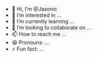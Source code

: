 - 👋 Hi, I’m @Jaxonic
- 👀 I’m interested in ...
- 🌱 I’m currently learning ...
- 💞️ I’m looking to collaborate on ...
- 📫 How to reach me ...
- 😄 Pronouns: ...
- ⚡ Fun fact: ...

<!---
Jaxonic/Jaxonic is a ✨ special ✨ repository because its `README.md` (this file) appears on your GitHub profile.
You can click the Preview link to take a look at your changes.
--->

